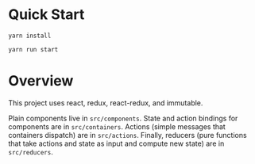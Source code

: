 # Quick Start

`yarn install`

`yarn run start`

# Overview

This project uses react, redux, react-redux, and immutable.

Plain components live in `src/components`. State and action bindings for
components are in `src/containers`. Actions (simple messages that containers
dispatch) are in `src/actions`. Finally, reducers (pure functions that take
actions and state as input and compute new state) are in `src/reducers`.
